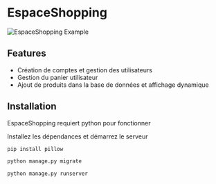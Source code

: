 # EspaceShopping

![EspaceShopping Example](https://media1.giphy.com/media/v1.Y2lkPTc5MGI3NjExY25wcm14aXM3bDhieWJhbXM5YXhiZ3h6OHoxZ215OTdyZDg5OXR4MCZlcD12MV9pbnRlcm5hbF9naWZfYnlfaWQmY3Q9Zw/9Aefo1G36rPdcvo1RX/giphy.gif)

## Features

- Création de comptes et gestion des utilisateurs
- Gestion du panier utilisateur
- Ajout de produits dans la base de données et affichage dynamique

## Installation

EspaceShopping requiert python pour fonctionner

Installez les dépendances et démarrez le serveur

```sh
pip install pillow

python manage.py migrate

python manage.py runserver
```
